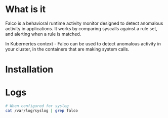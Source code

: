 # What is it
Falco is a behavioral runtime activity monitor designed to detect anomalous activity in applications. It works by comparing syscalls against a rule set, and alerting when a rule is matched.

In Kubernertes context - Falco can be used to detect anomalous activity in your cluster, in the containers that are making system calls. 

# Installation

# Logs
```bash
# When configured for syslog
cat /var/log/syslog | grep falco
```